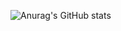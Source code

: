 ![Anurag's GitHub stats](https://github-readme-stats.vercel.app/api?username=ah682&show_icons=true&theme=synthwave&hide=contribs&count_private=true)
